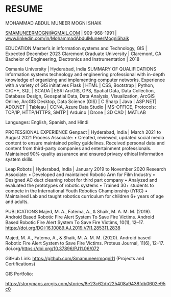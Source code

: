 # RESUME
MOHAMMAD ABDUL MUNEER MOGNI SHAIK

SMAMUNEERMOGNI@GMAIL.COM | 909-968-1991 | www.linkedin.com/in/MohammadAbdulMuneerMogniShaik
 

EDUCATION
Master’s in information systems and Technology, GIS | Expected December 2023 Claremont Graduate University | Claremont, CA
Bachelor of Engineering, Electronics and Instrumentation | 2018

Osmania University | Hyderabad, India
SUMMARY OF QUALIFICATIONS
Information systems technology and engineering professional with in-depth knowledge of organizing and implementing computer networks. Experience with a variety of GIS initiatives
Flask | HTML | CSS, Bootstrap | Python, C/C++, SQL | SCADA | ESRI ArcGIS, GPS, Spatial Data, Data Collection, Database Design, Geospatial Data, Data Analysis, Visualization, ArcGIS Online, ArcGIS Desktop, Data Science (GIS) | C Sharp | Java | ASP.NET| ADO.NET | Tableau | CCNA, Azure Data Studio | MS-OFFICE, Protocols: TCP/IP, HTTP/HTTPS, SMTP | Arduino |               Drone | 3D CAD | MATLAB

Languages: English, Spanish, and Hindi

PROFESSIONAL EXPERIENCE
Genpact | Hyderabad, India | March 2021 to August 2021 Process Associate:
•	Created, reviewed, updated social media content to ensure maintained policy guidelines. Received personal data and content from third-party companies and entertainment professionals. Maintained 90% quality assurance and ensured privacy ethical Information system skills.

Leap Robots | Hyderabad, India | January 2019 to November 2020 Research Associate:
•	Developed and maintained Robotic Arm for Film Industry
•	Designed AC duct cleaning robot for third part company
•	Analyzed and evaluated the prototypes of robotic systems
•	Trained 30+ students to compete in the International Youth Robotics Championship (IYRC)
•	Maintained Lab and taught robotics curriculum for children 6+ years of age and adults.

PUBLICATIONS
Majed, M. A., Fatema, A., & Shaik, M. A. M. M. (2019). Android Based Robotic Fire Alert System To Save Fire Victims. Android Based Robotic Fire Alert System To Save Fire Victims, 10(1), 12–17. https://doi.org/DOI:16.10089.AJ.2019.V7I1.285311.2838

Majed, M. A., Fatema, A., & Shaik, M. A. M. M. (2020). Android based Robotic Fire Alert System to Save Fire Victims. Proteus Journal, 11(6), 12–17. doi.org/https://doi.org/10.37896/PJ11.06/072

GitHub Link: https://github.com/Smamuneermogni11 (Projects and Certifications)


GIS Portfolio: 

https://storymaps.arcgis.com/stories/8e23c62db225408a9438fdb0602e95c0 
